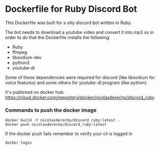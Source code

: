 # Dockerfile for Ruby Discord Bot

This Dockerfile was built for a silly discord bot written in Ruby.

The bot needs to download a youtube video and convert it into mp3 so in order to do that the Dockerfile installs the following:

* Ruby
* ffmpeg
* libsodium-dev
* python3
* youtube-dl

Some of these dependencies were required for discord (like libsodium for voice features) and some others for youtube-dl program (like python).

It's published on docker hub: https://cloud.docker.com/repository/docker/nicolasderecho/discord_ruby

### Commands to push the docker image

```
docker build -t nicolasderecho/discord_ruby:latest .
docker push nicolasderecho/discord_ruby:latest
```
  
If the docker push fails remember to verify your cli is logged in

```
docker login
```